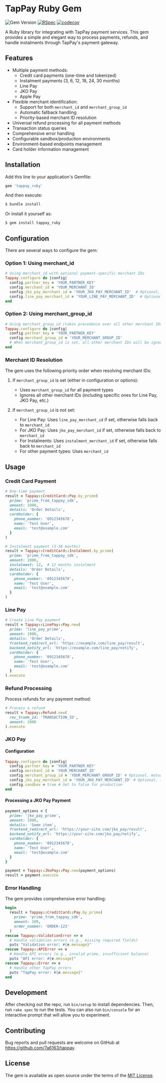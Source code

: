 # TapPay Ruby Gem

![Gem Version](https://img.shields.io/gem/v/tappay_ruby)
[![RSpec](https://github.com/7a6163/tappay/actions/workflows/rspec.yml/badge.svg)](https://github.com/7a6163/tappay/actions/workflows/rspec.yml)
[![codecov](https://codecov.io/gh/7a6163/tappay/branch/main/graph/badge.svg)](https://codecov.io/gh/7a6163/tappay)

A Ruby library for integrating with TapPay payment services. This gem provides a simple and elegant way to process payments, refunds, and handle instalments through TapPay's payment gateway.

## Features

- Multiple payment methods:
  - Credit card payments (one-time and tokenized)
  - Instalment payments (3, 6, 12, 18, 24, 30 months)
  - Line Pay
  - JKO Pay
  - Apple Pay
- Flexible merchant identification:
  - Support for both `merchant_id` and `merchant_group_id`
  - Automatic fallback handling
  - Priority-based merchant ID resolution
- Universal refund processing for all payment methods
- Transaction status queries
- Comprehensive error handling
- Configurable sandbox/production environments
- Environment-based endpoints management
- Card holder information management

## Installation

Add this line to your application's Gemfile:

```ruby
gem 'tappay_ruby'
```

And then execute:

```bash
$ bundle install
```

Or install it yourself as:

```bash
$ gem install tappay_ruby
```

## Configuration

There are several ways to configure the gem:

### Option 1: Using merchant_id

```ruby
# Using merchant_id with optional payment-specific merchant IDs
Tappay.configure do |config|
  config.partner_key = 'YOUR_PARTNER_KEY'
  config.merchant_id = 'YOUR_MERCHANT_ID'
  config.jko_pay_merchant_id = 'YOUR_JKO_PAY_MERCHANT_ID'  # Optional, falls back to merchant_id if not set
  config.line_pay_merchant_id = 'YOUR_LINE_PAY_MERCHANT_ID'  # Optional, falls back to merchant_id if not set
end
```

### Option 2: Using merchant_group_id

```ruby
# Using merchant_group_id (takes precedence over all other merchant IDs)
Tappay.configure do |config|
  config.partner_key = 'YOUR_PARTNER_KEY'
  config.merchant_group_id = 'YOUR_MERCHANT_GROUP_ID'
  # When merchant_group_id is set, all other merchant IDs will be ignored
end
```

### Merchant ID Resolution

The gem uses the following priority order when resolving merchant IDs:

1. If `merchant_group_id` is set (either in configuration or options):
   - Uses `merchant_group_id` for all payment types
   - Ignores all other merchant IDs (including specific ones for Line Pay, JKO Pay, etc.)

2. If `merchant_group_id` is not set:
   - For Line Pay: Uses `line_pay_merchant_id` if set, otherwise falls back to `merchant_id`
   - For JKO Pay: Uses `jko_pay_merchant_id` if set, otherwise falls back to `merchant_id`
   - For Instalments: Uses `instalment_merchant_id` if set, otherwise falls back to `merchant_id`
   - For other payment types: Uses `merchant_id`

## Usage

### Credit Card Payment

```ruby
# One-time payment
result = Tappay::CreditCard::Pay.by_prime(
  prime: 'prime_from_tappay_sdk',
  amount: 1000,
  details: 'Order Details',
  cardholder: {
    phone_number: '0912345678',
    name: 'Test User',
    email: 'test@example.com'
  }
)

# Instalment payment (3-30 months)
result = Tappay::CreditCard::Instalment.by_prime(
  prime: 'prime_from_tappay_sdk',
  amount: 1000,
  instalment: 12,  # 12 months instalment
  details: 'Order Details',
  cardholder: {
    phone_number: '0912345678',
    name: 'Test User',
    email: 'test@example.com'
  }
)
```

### Line Pay

```ruby
# Create Line Pay payment
result = Tappay::LinePay::Pay.new(
  prime: 'line_pay_prime',
  amount: 1000,
  details: 'Order Details',
  frontend_redirect_url: 'https://example.com/line_pay/result',
  backend_notify_url: 'https://example.com/line_pay/notify',
  cardholder: {
    phone_number: '0912345678',
    name: 'Test User',
    email: 'test@example.com'
  }
).execute
```

### Refund Processing

Process refunds for any payment method:

```ruby
# Process a refund
result = Tappay::Refund.new(
  rec_trade_id: 'TRANSACTION_ID',
  amount: 1000
).execute
```

### JKO Pay

#### Configuration

```ruby
Tappay.configure do |config|
  config.partner_key = 'YOUR_PARTNER_KEY'
  config.merchant_id = 'YOUR_MERCHANT_ID'
  config.merchant_group_id = 'YOUR_MERCHANT_GROUP_ID' # Optional, mutually exclusive with merchant_id
  config.jko_pay_merchant_id = 'YOUR_JKO_PAY_MERCHANT_ID' # Optional, falls back to merchant_id if not set
  config.sandbox = true # Set to false for production
end
```

#### Processing a JKO Pay Payment

```ruby
payment_options = {
  prime: 'jko_pay_prime',
  amount: 1000,
  details: 'Some item',
  frontend_redirect_url: 'https://your-site.com/jko_pay/result',
  backend_notify_url: 'https://your-site.com/jko_pay/notify',
  cardholder: {
    phone_number: '0912345678',
    name: 'Test User',
    email: 'test@example.com'
  }
}

payment = Tappay::JkoPay::Pay.new(payment_options)
result = payment.execute
```

### Error Handling

The gem provides comprehensive error handling:

```ruby
begin
  result = Tappay::CreditCard::Pay.by_prime(
    prime: 'prime_from_tappay_sdk',
    amount: 100,
    order_number: 'ORDER-123'
  )
rescue Tappay::ValidationError => e
  # Handle validation errors (e.g., missing required fields)
  puts "Validation error: #{e.message}"
rescue Tappay::APIError => e
  # Handle API errors (e.g., invalid prime, insufficient balance)
  puts "API error: #{e.message}"
rescue Tappay::Error => e
  # Handle other TapPay errors
  puts "TapPay error: #{e.message}"
end
```

## Development

After checking out the repo, run `bin/setup` to install dependencies. Then, run `rake spec` to run the tests. You can also run `bin/console` for an interactive prompt that will allow you to experiment.

## Contributing

Bug reports and pull requests are welcome on GitHub at https://github.com/7a6163/tappay.

## License

The gem is available as open source under the terms of the [MIT License](https://opensource.org/licenses/MIT).
